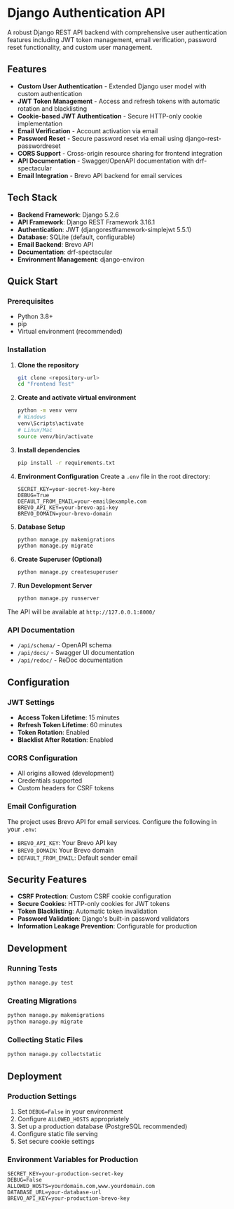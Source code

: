 # Django Authentication API

A robust Django REST API backend with comprehensive user authentication features including JWT token management, email verification, password reset functionality, and custom user management.

## Features

- **Custom User Authentication** - Extended Django user model with custom authentication
- **JWT Token Management** - Access and refresh tokens with automatic rotation and blacklisting
- **Cookie-based JWT Authentication** - Secure HTTP-only cookie implementation
- **Email Verification** - Account activation via email
- **Password Reset** - Secure password reset via email using django-rest-passwordreset
- **CORS Support** - Cross-origin resource sharing for frontend integration
- **API Documentation** - Swagger/OpenAPI documentation with drf-spectacular
- **Email Integration** - Brevo API backend for email services

## Tech Stack

- **Backend Framework**: Django 5.2.6
- **API Framework**: Django REST Framework 3.16.1
- **Authentication**: JWT (djangorestframework-simplejwt 5.5.1)
- **Database**: SQLite (default, configurable)
- **Email Backend**: Brevo API
- **Documentation**: drf-spectacular
- **Environment Management**: django-environ

## Quick Start

### Prerequisites

- Python 3.8+
- pip
- Virtual environment (recommended)

### Installation

1. **Clone the repository**
   ```bash
   git clone <repository-url>
   cd "Frontend Test"
   ```

2. **Create and activate virtual environment**
   ```bash
   python -m venv venv
   # Windows
   venv\Scripts\activate
   # Linux/Mac
   source venv/bin/activate
   ```

3. **Install dependencies**
   ```bash
   pip install -r requirements.txt
   ```

4. **Environment Configuration**
   Create a `.env` file in the root directory:
   ```env
   SECRET_KEY=your-secret-key-here
   DEBUG=True
   DEFAULT_FROM_EMAIL=your-email@example.com
   BREVO_API_KEY=your-brevo-api-key
   BREVO_DOMAIN=your-brevo-domain
   ```

5. **Database Setup**
   ```bash
   python manage.py makemigrations
   python manage.py migrate
   ```

6. **Create Superuser (Optional)**
   ```bash
   python manage.py createsuperuser
   ```

7. **Run Development Server**
   ```bash
   python manage.py runserver
   ```

The API will be available at `http://127.0.0.1:8000/`


### API Documentation
- `/api/schema/` - OpenAPI schema
- `/api/docs/` - Swagger UI documentation
- `/api/redoc/` - ReDoc documentation


## Configuration

### JWT Settings
- **Access Token Lifetime**: 15 minutes
- **Refresh Token Lifetime**: 60 minutes
- **Token Rotation**: Enabled
- **Blacklist After Rotation**: Enabled

### CORS Configuration
- All origins allowed (development)
- Credentials supported
- Custom headers for CSRF tokens

### Email Configuration
The project uses Brevo API for email services. Configure the following in your `.env`:
- `BREVO_API_KEY`: Your Brevo API key
- `BREVO_DOMAIN`: Your Brevo domain
- `DEFAULT_FROM_EMAIL`: Default sender email

## Security Features

- **CSRF Protection**: Custom CSRF cookie configuration
- **Secure Cookies**: HTTP-only cookies for JWT tokens
- **Token Blacklisting**: Automatic token invalidation
- **Password Validation**: Django's built-in password validators
- **Information Leakage Prevention**: Configurable for production

## Development

### Running Tests
```bash
python manage.py test
```

### Creating Migrations
```bash
python manage.py makemigrations
python manage.py migrate
```

### Collecting Static Files
```bash
python manage.py collectstatic
```

## Deployment

### Production Settings
1. Set `DEBUG=False` in your environment
2. Configure `ALLOWED_HOSTS` appropriately
3. Set up a production database (PostgreSQL recommended)
4. Configure static file serving
5. Set secure cookie settings

### Environment Variables for Production
```env
SECRET_KEY=your-production-secret-key
DEBUG=False
ALLOWED_HOSTS=yourdomain.com,www.yourdomain.com
DATABASE_URL=your-database-url
BREVO_API_KEY=your-production-brevo-key
```